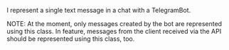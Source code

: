 I represent a single text message in a chat with a TelegramBot.

NOTE: At the moment, only messages created by the bot are represented using this class. In feature, messages from the client received via the API should be represented using this class, too.